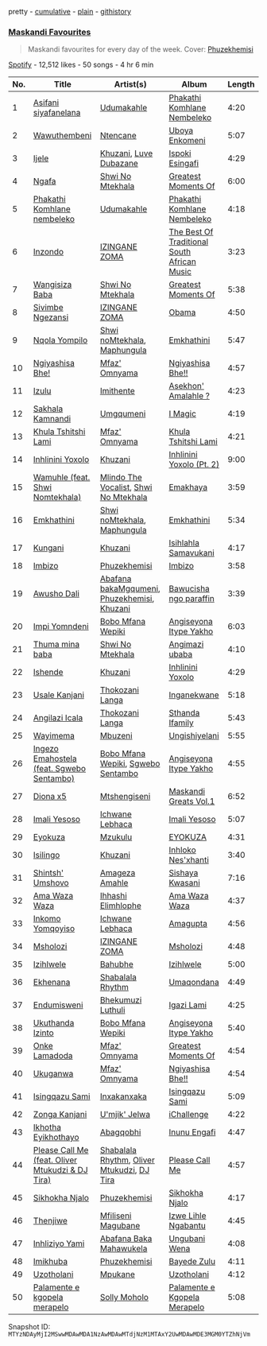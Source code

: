 pretty - [cumulative](/playlists/cumulative/37i9dQZF1DX2xhOTSp6PjQ.md) - [plain](/playlists/plain/37i9dQZF1DX2xhOTSp6PjQ) - [githistory](https://github.githistory.xyz/mackorone/spotify-playlist-archive/blob/main/playlists/plain/37i9dQZF1DX2xhOTSp6PjQ)

### [Maskandi Favourites](https://open.spotify.com/playlist/37i9dQZF1DX2xhOTSp6PjQ)

> Maskandi favourites for every day of the week\. Cover: <a href="https://open.spotify.com/artist/7exwnL9NFBRuwqUEvX8kGP?si=1cAhcaANREyS\-wXav9tJWA">Phuzekhemisi</a>

[Spotify](https://open.spotify.com/user/spotify) - 12,512 likes - 50 songs - 4 hr 6 min

| No. | Title | Artist(s) | Album | Length |
|---|---|---|---|---|
| 1 | [Asifani siyafanelana](https://open.spotify.com/track/61rcqq5Z6GSjVyhuFAMbiw) | [Udumakahle](https://open.spotify.com/artist/3a3txnliYhHHrdcw1k6gyq) | [Phakathi Komhlane Nembeleko](https://open.spotify.com/album/3LJ39cJZE7hPwG2j6RXc5s) | 4:20 |
| 2 | [Wawuthembeni](https://open.spotify.com/track/4lbJb7VVOGShkgblw8YUiY) | [Ntencane](https://open.spotify.com/artist/3PKVcK4wKrfPi7qDz1odsV) | [Uboya Enkomeni](https://open.spotify.com/album/1PRhgX3Vv4TjqHUWG6R5eh) | 5:07 |
| 3 | [Ijele](https://open.spotify.com/track/2OYomh3wz8TWpfnQKxua2F) | [Khuzani](https://open.spotify.com/artist/1ltbNKMXKKXkjaXCTGZYUs), [Luve Dubazane](https://open.spotify.com/artist/2qn1ZfGigw6BNbf2MNuEJc) | [Ispoki Esingafi](https://open.spotify.com/album/3riM8V5qRqXKn09JuWHcAu) | 4:29 |
| 4 | [Ngafa](https://open.spotify.com/track/2lRGb3QNqaKX6I9OUI9zPi) | [Shwi No Mtekhala](https://open.spotify.com/artist/0hqM2qppNBOvYYQ36FsdBq) | [Greatest Moments Of](https://open.spotify.com/album/7j6pm8LrgP1BUfkc1UEu6H) | 6:00 |
| 5 | [Phakathi Komhlane nembeleko](https://open.spotify.com/track/5tcWJFn9w9BDUWXssZ5Q1A) | [Udumakahle](https://open.spotify.com/artist/3a3txnliYhHHrdcw1k6gyq) | [Phakathi Komhlane Nembeleko](https://open.spotify.com/album/3LJ39cJZE7hPwG2j6RXc5s) | 4:18 |
| 6 | [Inzondo](https://open.spotify.com/track/3jmv4dhLatPanmC4lX7JaE) | [IZINGANE ZOMA](https://open.spotify.com/artist/1fa6d4xSwQWEhmp0MwKw61) | [The Best Of Traditional South African Music](https://open.spotify.com/album/5r48JyMk448sZ5OGopjfcx) | 3:23 |
| 7 | [Wangisiza Baba](https://open.spotify.com/track/7JMQ6R7dqPH8CKivfUGLFj) | [Shwi No Mtekhala](https://open.spotify.com/artist/0hqM2qppNBOvYYQ36FsdBq) | [Greatest Moments Of](https://open.spotify.com/album/7j6pm8LrgP1BUfkc1UEu6H) | 5:38 |
| 8 | [Sivimbe Ngezansi](https://open.spotify.com/track/0E9zAYeAuiwVIRmniGitu9) | [IZINGANE ZOMA](https://open.spotify.com/artist/1fa6d4xSwQWEhmp0MwKw61) | [Obama](https://open.spotify.com/album/0oy6u4YpIINdn6uwHoT2sA) | 4:50 |
| 9 | [Nqola Yompilo](https://open.spotify.com/track/4EjSqywjAT6wszkZxXnPyj) | [Shwi noMtekhala](https://open.spotify.com/artist/3u7RxCpLc0QpXX6wiVWKZ6), [Maphungula](https://open.spotify.com/artist/7bbXvPy5gAzivkwv5oRJI8) | [Emkhathini](https://open.spotify.com/album/43GsmX58ZoBRLv1R4UZiCd) | 5:47 |
| 10 | [Ngiyashisa Bhe!](https://open.spotify.com/track/5T2V2jA4cPulYnMT5SUETu) | [Mfaz' Omnyama](https://open.spotify.com/artist/0JQAeDYaigl5nor0kUP44X) | [Ngiyashisa Bhe!!](https://open.spotify.com/album/0HGeXxPm0xeqMorXQXSczL) | 4:57 |
| 11 | [Izulu](https://open.spotify.com/track/7ihRvjcQNXy3ikf1sKPw6L) | [Imithente](https://open.spotify.com/artist/3JqfmUV2PM8u6ifw2TWPJ9) | [Asekhon' Amalahle ?](https://open.spotify.com/album/5YyLWDAd4MCgKmoBjBKOwc) | 4:23 |
| 12 | [Sakhala Kamnandi](https://open.spotify.com/track/10FGIW76glXqbxi6gSOxwJ) | [Umgqumeni](https://open.spotify.com/artist/4nMTRK9u7Zt9lKCPnF06zB) | [I Magic](https://open.spotify.com/album/4DR2LkB4JWkcT5ZBaqRgSN) | 4:19 |
| 13 | [Khula Tshitshi Lami](https://open.spotify.com/track/6cjPxUtWSBg3zVcexVitOl) | [Mfaz' Omnyama](https://open.spotify.com/artist/0JQAeDYaigl5nor0kUP44X) | [Khula Tshitshi Lami](https://open.spotify.com/album/6hydOJZPfWGO6qTu6Ba4Pe) | 4:21 |
| 14 | [Inhlinini Yoxolo](https://open.spotify.com/track/3ZhOsB846LguxIkDASb6Rb) | [Khuzani](https://open.spotify.com/artist/1ltbNKMXKKXkjaXCTGZYUs) | [Inhlinini Yoxolo \(Pt\. 2\)](https://open.spotify.com/album/25HvxLDw1saTfEoFQ6Rfxj) | 9:00 |
| 15 | [Wamuhle \(feat\. Shwi Nomtekhala\)](https://open.spotify.com/track/3Mn0yb2hJuU3AcH66apMei) | [Mlindo The Vocalist](https://open.spotify.com/artist/09CY8fzqhZHR7rQAULoreI), [Shwi No Mtekhala](https://open.spotify.com/artist/0hqM2qppNBOvYYQ36FsdBq) | [Emakhaya](https://open.spotify.com/album/3YPT8bW8XTiZIjMEhryLEU) | 3:59 |
| 16 | [Emkhathini](https://open.spotify.com/track/0VaIf3loFYGRl9pVlnsYRL) | [Shwi noMtekhala](https://open.spotify.com/artist/3u7RxCpLc0QpXX6wiVWKZ6), [Maphungula](https://open.spotify.com/artist/7bbXvPy5gAzivkwv5oRJI8) | [Emkhathini](https://open.spotify.com/album/43GsmX58ZoBRLv1R4UZiCd) | 5:34 |
| 17 | [Kungani](https://open.spotify.com/track/3U8oBQbjUI8IWSp4HbtcMS) | [Khuzani](https://open.spotify.com/artist/1ltbNKMXKKXkjaXCTGZYUs) | [Isihlahla Samavukani](https://open.spotify.com/album/1DqOspLC57SJScf6aPB5lX) | 4:17 |
| 18 | [Imbizo](https://open.spotify.com/track/5sjYGxZrOVboftBZOn6AVu) | [Phuzekhemisi](https://open.spotify.com/artist/7exwnL9NFBRuwqUEvX8kGP) | [Imbizo](https://open.spotify.com/album/7oZQe5vQ6TLRZlkuJEYIw0) | 3:58 |
| 19 | [Awusho Dali](https://open.spotify.com/track/3lJZPHew6QpHxZLutX6mc6) | [Abafana bakaMgqumeni](https://open.spotify.com/artist/0cgOYKvaAuokmhqrLSNPj6), [Phuzekhemisi](https://open.spotify.com/artist/7exwnL9NFBRuwqUEvX8kGP), [Khuzani](https://open.spotify.com/artist/1ltbNKMXKKXkjaXCTGZYUs) | [Bawucisha ngo paraffin](https://open.spotify.com/album/1H8zQWxYDBlljpLr5Z3W5J) | 3:39 |
| 20 | [Impi Yomndeni](https://open.spotify.com/track/7ag6ASRzcuWXamzvNEXQzL) | [Bobo Mfana Wepiki](https://open.spotify.com/artist/6kcl74RDRgeHTx1Dj07NQt) | [Angiseyona Itype Yakho](https://open.spotify.com/album/4N6uYvCf4TgK5kAopt1RqQ) | 6:03 |
| 21 | [Thuma mina baba](https://open.spotify.com/track/6EWALyShL2Ho7YW1pKfhsv) | [Shwi No Mtekhala](https://open.spotify.com/artist/0hqM2qppNBOvYYQ36FsdBq) | [Angimazi ubaba](https://open.spotify.com/album/3bnl8oEQHcYwzDR9kC6IBE) | 4:10 |
| 22 | [Ishende](https://open.spotify.com/track/4gbkKnzwQdS7dEv5lWHVQO) | [Khuzani](https://open.spotify.com/artist/1ltbNKMXKKXkjaXCTGZYUs) | [Inhlinini Yoxolo](https://open.spotify.com/album/2gkiXVfyva2aEfJiiRbQry) | 4:29 |
| 23 | [Usale Kanjani](https://open.spotify.com/track/09A0kWUU4t0LshuBfe9X02) | [Thokozani Langa](https://open.spotify.com/artist/3OzpSgLEiIAVGjVRU03o99) | [Inganekwane](https://open.spotify.com/album/3x8Eikp83UT8OoCmg57dJD) | 5:18 |
| 24 | [Angilazi Icala](https://open.spotify.com/track/257aC7bUs7LZ4wd86fOX5L) | [Thokozani Langa](https://open.spotify.com/artist/3OzpSgLEiIAVGjVRU03o99) | [Sthanda Ifamily](https://open.spotify.com/album/5QRfA7vN6sgEwKqNMmdhmf) | 5:43 |
| 25 | [Wayimema](https://open.spotify.com/track/3o3kejg8G9xg5jTYuzNpCv) | [Mbuzeni](https://open.spotify.com/artist/7wayRI97YKruzv8kyy3zok) | [Ungishiyelani](https://open.spotify.com/album/3QGeKt0V7nXWSiaMweGVBp) | 5:55 |
| 26 | [Ingezo Emahostela \(feat\. Sgwebo Sentambo\)](https://open.spotify.com/track/05kQlUT2mMwkvjRX8bkzba) | [Bobo Mfana Wepiki](https://open.spotify.com/artist/6kcl74RDRgeHTx1Dj07NQt), [Sgwebo Sentambo](https://open.spotify.com/artist/5p55hGi2rq290OvBwMpLps) | [Angiseyona Itype Yakho](https://open.spotify.com/album/4N6uYvCf4TgK5kAopt1RqQ) | 4:55 |
| 27 | [Diona x5](https://open.spotify.com/track/6KNmb4IaJ7K6gCd6to0HCx) | [Mtshengiseni](https://open.spotify.com/artist/0b7Ds3CZPJOmh8hqOq9md4) | [Maskandi Greats Vol.1](https://open.spotify.com/album/0a5bBJWcVbTOpc2cA6NtAh) | 6:52 |
| 28 | [Imali Yesoso](https://open.spotify.com/track/28ZztKoH4iovdVamlbNEPR) | [Ichwane Lebhaca](https://open.spotify.com/artist/6dUPVcKOAhdgjkmgDwy6uh) | [Imali Yesoso](https://open.spotify.com/album/1Vvgd9KgV5hQZKXLDLfGBc) | 5:07 |
| 29 | [Eyokuza](https://open.spotify.com/track/6gJVTJap7XXAPY3qJKoAY4) | [Mzukulu](https://open.spotify.com/artist/2cvAWNKeSNVAfSZqAQIIS3) | [EYOKUZA](https://open.spotify.com/album/65vZAeZNfrcfztUfYuyoWS) | 4:31 |
| 30 | [Isilingo](https://open.spotify.com/track/5Df0fXk01kB3ZgVPg3uwmk) | [Khuzani](https://open.spotify.com/artist/1ltbNKMXKKXkjaXCTGZYUs) | [Inhloko Nes'xhanti](https://open.spotify.com/album/6uKsbOxDnGwYTfdVp2qIuP) | 3:40 |
| 31 | [Shintsh' Umshovo](https://open.spotify.com/track/1Usa9hOXDsWKC7WTMlaQW9) | [Amageza Amahle](https://open.spotify.com/artist/3aQFd89lMBxu1RRBIrxPdv) | [Sishaya Kwasani](https://open.spotify.com/album/6obk82RMxEzugUBJJTRbhH) | 7:16 |
| 32 | [Ama Waza Waza](https://open.spotify.com/track/0pMQpMdOKYX5IW60f8xlKO) | [Ihhashi Elimhlophe](https://open.spotify.com/artist/4eSUGwpQXyQh2Qb09oCs21) | [Ama Waza Waza](https://open.spotify.com/album/4Zk0C73QlrRFq7hLjJIXtS) | 4:37 |
| 33 | [Inkomo Yomqoyiso](https://open.spotify.com/track/0duUpsKlfu6RNHWH5q0diF) | [Ichwane Lebhaca](https://open.spotify.com/artist/6dUPVcKOAhdgjkmgDwy6uh) | [Amagupta](https://open.spotify.com/album/4faFI6JoeU4nCK89d8Ul0b) | 4:56 |
| 34 | [Msholozi](https://open.spotify.com/track/2IkkJ4hwWJ3mCMlsqIRX5W) | [IZINGANE ZOMA](https://open.spotify.com/artist/1fa6d4xSwQWEhmp0MwKw61) | [Msholozi](https://open.spotify.com/album/6E93uMai7s84xFzTux1dp9) | 4:48 |
| 35 | [Izihlwele](https://open.spotify.com/track/6iFCyBOk9UTRNgb7Oz2oKg) | [Bahubhe](https://open.spotify.com/artist/2pisTvrJlAr0NTxvXOuLOv) | [Izihlwele](https://open.spotify.com/album/5LAxoXLEgCyptZpryTXcSs) | 5:00 |
| 36 | [Ekhenana](https://open.spotify.com/track/3OrxaSn9WnB2P8C0kkt6n2) | [Shabalala Rhythm](https://open.spotify.com/artist/4yqgRp5LrmRXgSKpAqTBdl) | [Umaqondana](https://open.spotify.com/album/7MVR8wyJ5jj41121P8d5PC) | 4:49 |
| 37 | [Endumisweni](https://open.spotify.com/track/0FVJjE94m2bq1IUIF5NdZ3) | [Bhekumuzi Luthuli](https://open.spotify.com/artist/2olZnrkMJFY0BnGZM7vWMV) | [Igazi Lami](https://open.spotify.com/album/46cbUWGAf5JyhnxL31znQQ) | 4:25 |
| 38 | [Ukuthanda Izinto](https://open.spotify.com/track/2DqL1bQTQVvVDnT16iQq7z) | [Bobo Mfana Wepiki](https://open.spotify.com/artist/6kcl74RDRgeHTx1Dj07NQt) | [Angiseyona Itype Yakho](https://open.spotify.com/album/4N6uYvCf4TgK5kAopt1RqQ) | 5:40 |
| 39 | [Onke Lamadoda](https://open.spotify.com/track/6nhKAdmOWTivF0gggsVHx2) | [Mfaz' Omnyama](https://open.spotify.com/artist/0JQAeDYaigl5nor0kUP44X) | [Greatest Moments Of](https://open.spotify.com/album/4ETXztVwqM3WYnGU8c2hds) | 4:54 |
| 40 | [Ukuganwa](https://open.spotify.com/track/3KagxTKp5nodR1hUIHardA) | [Mfaz' Omnyama](https://open.spotify.com/artist/0JQAeDYaigl5nor0kUP44X) | [Ngiyashisa Bhe!!](https://open.spotify.com/album/0HGeXxPm0xeqMorXQXSczL) | 4:54 |
| 41 | [Isingqazu Sami](https://open.spotify.com/track/0wg9dKX6zfOVy3A53osxIS) | [Inxakanxaka](https://open.spotify.com/artist/43DNa0M6aCPjeWTVIL7x80) | [Isingqazu Sami](https://open.spotify.com/album/4pGIADaXRBnuRRWBs7QAdG) | 5:09 |
| 42 | [Zonga Kanjani](https://open.spotify.com/track/6eAkUwh6sgNnGOtHXZOt1j) | [U'mjik' Jelwa](https://open.spotify.com/artist/6CtPmBW0KxaanNVN8ZIJjv) | [iChallenge](https://open.spotify.com/album/1xYSfs18C1r2dUzrJrD2Z7) | 4:22 |
| 43 | [Ikhotha Eyikhothayo](https://open.spotify.com/track/5lQrJySa8SnAVFzrppqOyo) | [Abagqobhi](https://open.spotify.com/artist/7eigkjZtpAoOSfWfif1qxK) | [Inunu Engafi](https://open.spotify.com/album/0nc4IHahVp9BvuMNpPMrTE) | 4:47 |
| 44 | [Please Call Me \(feat\. Oliver Mtukudzi & DJ Tira\)](https://open.spotify.com/track/5uaLKLMsJmVyqDQuOEBDTI) | [Shabalala Rhythm](https://open.spotify.com/artist/4yqgRp5LrmRXgSKpAqTBdl), [Oliver Mtukudzi](https://open.spotify.com/artist/0HC2dfJHpORLT21AxEiTXJ), [DJ Tira](https://open.spotify.com/artist/4FC2wXrDWr5lLCZeAUgfVn) | [Please Call Me](https://open.spotify.com/album/45Cf5K35YTli0s93d5NkNt) | 4:57 |
| 45 | [Sikhokha Njalo](https://open.spotify.com/track/4DtXsMWFsOxsWgldeXiavB) | [Phuzekhemisi](https://open.spotify.com/artist/7exwnL9NFBRuwqUEvX8kGP) | [Sikhokha Njalo](https://open.spotify.com/album/5ysSoX3cp4ZJE0pHykOfop) | 4:17 |
| 46 | [Thenjiwe](https://open.spotify.com/track/75aBCMT86TKSlEgpIz1tT9) | [Mfiliseni Magubane](https://open.spotify.com/artist/3b9PzSL6PxZRA6k4Dqmajs) | [Izwe Lihle Ngabantu](https://open.spotify.com/album/5RFD1wyMiFxwFTqxs9UX0i) | 4:45 |
| 47 | [Inhliziyo Yami](https://open.spotify.com/track/3AMnrGFsUlrcY8ig6ASidM) | [Abafana Baka Mahawukela](https://open.spotify.com/artist/6WiOCqFw2OVO8d9SfMUeYp) | [Ungubani Wena](https://open.spotify.com/album/2srpkMeXj6atimRUTmMdv5) | 4:08 |
| 48 | [Imikhuba](https://open.spotify.com/track/5DWe8RsOB3zQ8nGT870FwD) | [Phuzekhemisi](https://open.spotify.com/artist/7exwnL9NFBRuwqUEvX8kGP) | [Bayede Zulu](https://open.spotify.com/album/1CYUKc8tPKmyRAVxOMLbWd) | 4:11 |
| 49 | [Uzotholani](https://open.spotify.com/track/0tt0nhI3rwCuybdJc5xdKE) | [Mpukane](https://open.spotify.com/artist/5JweUmj452OSBQBNuctVrR) | [Uzotholani](https://open.spotify.com/album/0cGrYXjvnwBVMBoTSikJlB) | 4:12 |
| 50 | [Palamente e kgopela merapelo](https://open.spotify.com/track/3PzDhMFbGUSpVWWcBTRJWW) | [Solly Moholo](https://open.spotify.com/artist/5rPklQ6cqWrAGWgHxjZS8Z) | [Palamente e Kgopela Merapelo](https://open.spotify.com/album/6H2nsddvfVyGIagH72T4RF) | 5:08 |

Snapshot ID: `MTYzNDAyMjI2MSwwMDAwMDA1NzAwMDAwMTdjNzM1MTAxY2UwMDAwMDE3MGM0YTZhNjVm`